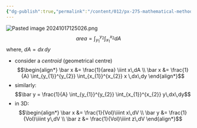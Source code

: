 ```yaml
---
{"dg-publish":true,"permalink":"/content/012/px-275-mathematical-methods/term-1/b-coordinate-systems-and-integration/b2-4-integration/px-275-b2-multiple-integration/","noteIcon":"1","created":"2024-11-25T10:50:32.000+00:00","updated":"2024-11-26T10:04:44.659+00:00"}
---
```


![Pasted image 20241017125026.png](/img/user/pics/Pasted%20image%2020241017125026.png)
$$area = \int_{y_{1}}^{y_{2}} \int_{x_{1}}^{x_{2}} dA$$
	where, $dA = dx\,dy$

- consider a *centroid* (geometrical centre)
$$\begin{align*}
	\bar x &= \frac{1}{area} \iint x\,dA \\
	\bar x &= \frac{1}{A} \int_{y_{1}}^{y_{2}} \int_{x_{1}}^{x_{2}} x \,dx\,dy
\end{align*}$$
- similarly: 
$$\bar y = \frac{1}{A} \int_{y_{1}}^{y_{2}} \int_{x_{1}}^{x_{2}} y\,dx\,dy$$
- in 3D: 
$$\begin{align*}
	\bar x &= \frac{1}{Vol}\iiint x\,dV \\
	\bar y &= \frac{1}{Vol}\iiint y\,dV \\
	\bar z &= \frac{1}{Vol}\iiint z\,dV
\end{align*}$$
